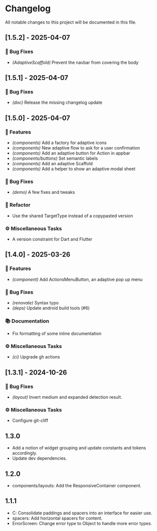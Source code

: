 # Changelog

All notable changes to this project will be documented in this file.

## [1.5.2] - 2025-04-07

### 🐛 Bug Fixes

- *(AdaptiveScaffold)* Prevent the navbar from covering the body

## [1.5.1] - 2025-04-07

### 🐛 Bug Fixes

- *(doc)* Release the missing changelog update

## [1.5.0] - 2025-04-07

### 🚀 Features

- *(components)* Add a factory for adaptive icons
- *(components)* New adaptive flow to ask for a user confirmation
- *(components)* Add an adaptive button for Action in appbar
- *(components/buttons)* Set semantic labels
- *(components)* Add an adaptive Scaffold
- *(components)* Add a helper to show an adaptive modal sheet

### 🐛 Bug Fixes

- *(demo)* A few fixes and tweaks

### 🚜 Refactor

- Use the shared TargetType instead of a copypasted version

### ⚙️ Miscellaneous Tasks

- A version constraint for Dart and Flutter

## [1.4.0] - 2025-03-26

### 🚀 Features

- *(component)* Add ActionsMenuButton, an adaptive pop up menu

### 🐛 Bug Fixes

- *(renovate)* Syntax typo
- *(deps)* Update android build tools (#6)

### 📚 Documentation

- Fix formatting of some inline documentation

### ⚙️ Miscellaneous Tasks

- *(ci)* Upgrade gh actions

## [1.3.1] - 2024-10-26

### 🐛 Bug Fixes

- *(layout)* Invert medium and expanded detection result.

### ⚙️ Miscellaneous Tasks

- Configure git-cliff

<!-- generated by git-cliff -->

## 1.3.0

- Add a notion of widget grouping and update constants and tokens accordingly.
- Update dev dependencies.

## 1.2.0

- components/layouts: Add the ResponsiveContainer component.

## 1.1.1

- C: Consolidate paddings and spacers into an interface for easier use.
- spacers: Add horizontal spacers for content.
- ErrorScreen: Change error type to Object to handle more error types.
